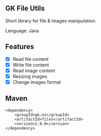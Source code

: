 ## GK File Utils

Short library for file & images manipulation.

Language: Java

## Features

- [x] Read file content
- [x] Write file content
- [x] Read image content
- [x] Resizing images 
- [x] Change images format

## Maven 

```
<dependency>
    <groupId>gk.os</groupId>
    <artifactId>files</artifactId>
    <version>2.0.0</version>
</dependency>
```



